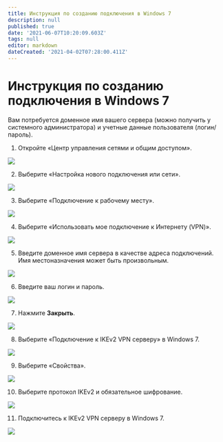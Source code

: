 ```yaml
---
title: Инструкция по созданию подключения в Windows 7
description: null
published: true
date: '2021-06-07T10:20:09.603Z'
tags: null
editor: markdown
dateCreated: '2021-04-02T07:28:00.411Z'
---
```


# Инструкция по созданию подключения в Windows 7

Вам потребуется доменное имя вашего сервера \(можно получить у системного администратора\) и учетные данные пользователя \(логин/пароль\).

1. Откройте «Центр управления сетями и общим доступом».

![](../../../../.gitbook/assets/windows7-ikev2vpn-ru-1%20%282%29%20%282%29%20%282%29%20%282%29%20%282%29.png)

2. Выберите «Настройка нового подключения или сети».

![](../../../../.gitbook/assets/windows7-ikev2vpn-ru-2%20%281%29%20%282%29%20%282%29%20%282%29%20%282%29%20%281%29.png)

3. Выберите «Подключение к рабочему месту».

![](../../../../.gitbook/assets/windows7-ikev2vpn-ru-3.png)

4. Выберите «Использовать мое подключение к Интернету \(VPN\)».

![](../../../../.gitbook/assets/windows7-ikev2vpn-ru-4%20%281%29%20%282%29%20%282%29%20%282%29%20%282%29.png)

5. Введите доменное имя сервера в качестве адреса подключений. Имя местоназначения может быть произвольным.

![](../../../../.gitbook/assets/windows7-ikev2vpn-ru-5%20%281%29%20%281%29.png)

6. Введите ваш логин и пароль.

![](../../../../.gitbook/assets/windows7-ikev2vpn-ru-6%20%281%29%20%282%29%20%282%29%20%282%29%20%282%29.png)

7. Нажмите **Закрыть**.

![](../../../../.gitbook/assets/windows7-ikev2vpn-ru-7%20%282%29%20%282%29%20%282%29%20%282%29%20%282%29.png)

8. Выберите «Подключение к IKEv2 VPN серверу» в Windows 7.

![](../../../../.gitbook/assets/windows7-ikev2vpn-ru-8.png)

9. Выберите «Свойства».

![](../../../../.gitbook/assets/windows7-ikev2vpn-ru-9%20%282%29%20%282%29%20%282%29%20%282%29%20%282%29.png)

10. Выберите протокол IKEv2 и обязательное шифрование.

![](../../../../.gitbook/assets/17072215.png)

11. Подключитесь к IKEv2 VPN серверу в Windows 7.

![](../../../../.gitbook/assets/17072216.png)

